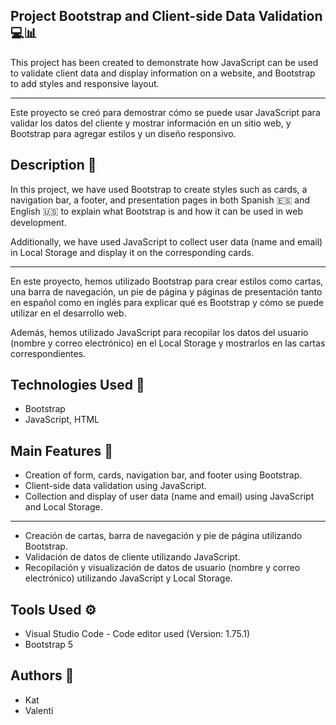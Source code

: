 ## Project Bootstrap and Client-side Data Validation 💻📊

This project has been created to demonstrate how JavaScript can be used to validate client data and display information on a website, and Bootstrap to add styles and responsive layout.

---

Este proyecto se creó para demostrar cómo se puede usar JavaScript para validar los datos del cliente y mostrar información en un sitio web, y Bootstrap para agregar estilos y un diseño responsivo.

## Description 📝

In this project, we have used Bootstrap to create styles such as cards, a navigation bar, a footer, and presentation pages in both Spanish 🇪🇸 and English 🇺🇸 to explain what Bootstrap is and how it can be used in web development.

Additionally, we have used JavaScript to collect user data (name and email) in Local Storage and display it on the corresponding cards.

---

En este proyecto, hemos utilizado Bootstrap para crear estilos como cartas, una barra de navegación, un pie de página y páginas de presentación tanto en español como en inglés para explicar qué es Bootstrap y cómo se puede utilizar en el desarrollo web.

Además, hemos utilizado JavaScript para recopilar los datos del usuario (nombre y correo electrónico) en el Local Storage y mostrarlos en las cartas correspondientes.


## Technologies Used 🔧

* Bootstrap
* JavaScript, HTML

## Main Features 🚀

* Creation of form, cards, navigation bar, and footer using Bootstrap.
* Client-side data validation using JavaScript.
* Collection and display of user data (name and email) using JavaScript and Local Storage.

---

* Creación de cartas, barra de navegación y pie de página utilizando Bootstrap.
* Validación de datos de cliente utilizando JavaScript.
* Recopilación y visualización de datos de usuario (nombre y correo electrónico) utilizando JavaScript y Local Storage.


## Tools Used ⚙️

* Visual Studio Code - Code editor used (Version: 1.75.1)
* Bootstrap 5

## Authors 👥

* Kat
* Valentí

<!-- Proyecto Bootstrap y Validación de Datos de Cliente 💻📊



Descripción📝

En este proyecto, hemos utilizado Bootstrap para crear cartas, una barra de navegación, un pie de página y páginas de presentación tanto en español como en inglés para explicar qué es Bootstrap y cómo se puede utilizar en el desarrollo web.

Además, hemos utilizado JavaScript para recopilar los datos del usuario (nombre y correo electrónico) en el Local Storage y mostrarlos en las cartas correspondientes.

Tecnologías Utilizadas🔧

Bootstrap
JavaScript

Funcionalidades Principales🚀

Creación de cartas, barra de navegación y pie de página utilizando Bootstrap.
Validación de datos de cliente utilizando JavaScript.
Recopilación y visualización de datos de usuario (nombre y correo electrónico) utilizando JavaScript y Local Storage.

(CONJUNTO DE HERRAMIENTAS) ⚙️ VISUAL STUDIO CODE

VISUAL STUDIO CODE - Editor de código utilizado (Versión: 1.75.1)

Autores👥
Kat
Valentí -->
